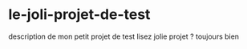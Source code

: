 # le-joli-projet-de-test
description de mon petit projet de test
lisez  jolie projet ? toujours bien